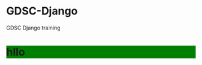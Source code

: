 # GDSC-Django
GDSC Django training 
<style>
  .name{
    background:green;
</style>
<h1 class='name'>hllo</h1>
